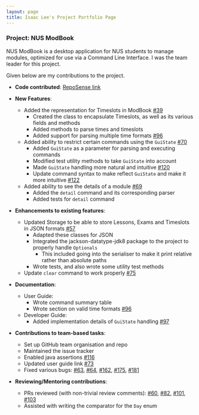```yaml
---
layout: page
title: Isaac Lee's Project Portfolio Page
---
```


### Project: NUS ModBook

NUS ModBook is a desktop application for NUS students to manage modules, optimized for use via a Command Line Interface.
I was the team leader for this project.

Given below are my contributions to the project.

* **Code contributed**: [RepoSense link](https://nus-cs2103-ay2122s1.github.io/tp-dashboard/?search=&sort=groupTitle&sortWithin=title&timeframe=commit&mergegroup=&groupSelect=groupByRepos&breakdown=true&checkedFileTypes=docs~functional-code~test-code~other&since=2021-09-17&tabOpen=true&tabType=authorship&tabAuthor=luminousleek&tabRepo=AY2122S1-CS2103T-T13-1%2Ftp%5Bmaster%5D&authorshipIsMergeGroup=false&authorshipFileTypes=docs~functional-code~test-code~other&authorshipIsBinaryFileTypeChecked=false&zFR=false)

* **New Features**: 
  * Added the representation for Timeslots in ModBook [\#39](https://github.com/AY2122S1-CS2103T-T13-1/tp/pull/39)
      * Created the class to encapsulate Timeslots, as well as its various fields and methods
      * Added methods to parse times and timeslots
      * Added support for parsing multiple time formats [\#96](https://github.com/AY2122S1-CS2103T-T13-1/tp/pull/96)
  * Added ability to restrict certain commands using the `GuiState` [\#70](https://github.com/AY2122S1-CS2103T-T13-1/tp/pull/70)
    * Added `GuiState` as a parameter for parsing and executing commands
    * Modified test utility methods to take `GuiState` into account
    * Made `GuiState` handling more natural and intuitive [\#120](https://github.com/AY2122S1-CS2103T-T13-1/tp/pull/120)
    * Update command syntax to make reflect `GuiState` and make it more intuitive [\#122](https://github.com/AY2122S1-CS2103T-T13-1/tp/pull/122)
  * Added ability to see the details of a module [\#69](https://github.com/AY2122S1-CS2103T-T13-1/tp/pull/69)
    * Added the `detail` command and its corresponding parser
    * Added tests for `detail` command

* **Enhancements to existing features**:
    * Updated Storage to be able to store Lessons, Exams and Timeslots in JSON formats [\#57](https://github.com/AY2122S1-CS2103T-T13-1/tp/pull/57)
      * Adapted these classes for JSON
      * Integrated the jackson-datatype-jdk8 package to the project to properly handle `Optionals`
        * This included going into the serialiser to make it print relative rather than absolute paths
      * Wrote tests, and also wrote some utility test methods
    * Update `clear` command to work properly [\#75](https://github.com/AY2122S1-CS2103T-T13-1/tp/pull/75)
    
* **Documentation**:
    * User Guide:
        * Wrote command summary table
        * Wrote section on valid time formats [\#96](https://github.com/AY2122S1-CS2103T-T13-1/tp/pull/96)
    * Developer Guide:
        * Added implementation details of `GuiState` handling [\#97](https://github.com/AY2122S1-CS2103T-T13-1/tp/pull/97)

* **Contributions to team-based tasks**:
  * Set up GitHub team organisation and repo
  * Maintained the issue tracker
  * Enabled java assertions [\#116](https://github.com/AY2122S1-CS2103T-T13-1/tp/pull/116)
  * Updated user guide link [\#73](https://github.com/AY2122S1-CS2103T-T13-1/tp/pull/73)
  * Fixed various bugs: [\#63](https://github.com/AY2122S1-CS2103T-T13-1/tp/pull/63), [\#64](https://github.com/AY2122S1-CS2103T-T13-1/tp/pull/64), [\#162](https://github.com/AY2122S1-CS2103T-T13-1/tp/pull/162), [\#175](https://github.com/AY2122S1-CS2103T-T13-1/tp/pull/175), [\#181](https://github.com/AY2122S1-CS2103T-T13-1/tp/pull/181)

* **Reviewing/Mentoring contributions**:
    * PRs reviewed (with non-trivial review comments): [\#60](https://github.com/AY2122S1-CS2103T-T13-1/tp/pull/60), [\#82](https://github.com/AY2122S1-CS2103T-T13-1/tp/pull/82), [\#101](https://github.com/AY2122S1-CS2103T-T13-1/tp/pull/101), [\#103](https://github.com/AY2122S1-CS2103T-T13-1/tp/pull/103)
    * Assisted with writing the comparator for the `Day` enum